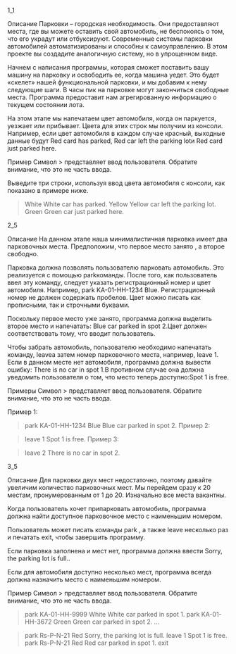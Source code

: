 1_1

Описание
Парковки – городская необходимость. Они предоставляют места, где вы можете оставить свой автомобиль, не беспокоясь о том, что его украдут или отбуксируют. Современные системы парковки автомобилей автоматизированы и способны к самоуправлению. В этом проекте вы создадите аналогичную систему, но в упрощенном виде.

Начнем с написания программы, которая сможет поставить вашу машину на парковку и освободить ее, когда машина уедет. Это будет «скелет» нашей функциональной парковки, и мы добавим к нему следующие шаги. В часы пик на парковке могут закончиться свободные места. Программа предоставит нам агрегированную информацию о текущем состоянии лота.

На этом этапе мы напечатаем цвет автомобиля, когда он паркуется, уезжает или прибывает. Цвета для этих строк мы получим из консоли. Например, если цвет автомобиля в каждом случае красный, выходные данные будут Red card has parked, Red car left the parking lotи Red card just parked here.

Пример
Символ > представляет ввод пользователя. Обратите внимание, что это не часть ввода.

Выведите три строки, используя ввод цвета автомобиля с консоли, как показано в примере ниже.

> White
White car has parked.
> Yellow
Yellow car left the parking lot.
> Green
Green car just parked here.


2_5

Описание
На данном этапе наша минималистичная парковка имеет два парковочных места. Предположим, что первое место занято , а второе свободно.

Парковка должна позволять пользователю парковать автомобиль. Это реализуется с помощью parkкоманды. После того, как пользователь ввел эту команду, следует указать регистрационный номер и цвет автомобиля. Например, park KA-01-HH-1234 Blue. Регистрационный номер не должен содержать пробелов. Цвет можно писать как прописными, так и строчными буквами.

Поскольку первое место уже занято, программа должна выделить второе место и напечатать: Blue car parked in spot 2.Цвет должен соответствовать тому, что вводит пользователь.

Чтобы забрать автомобиль, пользователю необходимо напечатать команду, leaveа затем номер парковочного места, например, leave 1. Если в данном месте нет автомобиля, программа должна вывести ошибку: There is no car in spot 1.В противном случае она должна уведомить пользователя о том, что место теперь доступно:Spot 1 is free.

Примеры
Символ > представляет ввод пользователя. Обратите внимание, что это не часть ввода.

Пример 1:

> park KA-01-HH-1234 Blue
Blue car parked in spot 2.
Пример 2:

> leave 1
Spot 1 is free.
Пример 3:

> leave 2
There is no car in spot 2.


3_5

Описание
Для парковки двух мест недостаточно, поэтому давайте увеличим количество парковочных мест. Мы перейдем сразу к 20 местам, пронумерованным от 1 до 20. Изначально все места вакантны.

Когда пользователь хочет припарковать автомобиль, программа должна найти доступное парковочное место с наименьшим номером.

Пользователь может писать команды park , а также leave несколько раз и печатать exit, чтобы завершить программу.

Если парковка заполнена и мест нет, программа должна ввести Sorry, the parking lot is full..

Если для автомобиля доступно несколько мест, программа всегда должна назначить место с наименьшим номером.

Пример
Символ > представляет ввод пользователя. Обратите внимание, что это не часть ввода.

> park KA-01-HH-9999 White
White car parked in spot 1.
> park KA-01-HH-3672 Green
Green car parked in spot 2.
...

> park Rs-P-N-21 Red
Sorry, the parking lot is full.
> leave 1
Spot 1 is free.
> park Rs-P-N-21 Red
Red car parked in spot 1.
> exit
